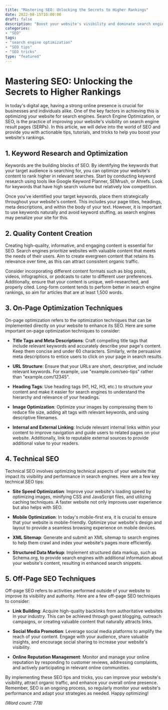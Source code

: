 ```yaml
--- 
title: "Mastering SEO: Unlocking the Secrets to Higher Rankings"
date: 2022-08-15T10:00:00
draft: false 
description: "Boost your website's visibility and dominate search engine rankings with these SEO tips and tricks."
categories: 
- "SEO"
tags: 
- "search engine optimization"
- "SEO tips"
- "SEO tricks"
type: "featured"
---
```


# Mastering SEO: Unlocking the Secrets to Higher Rankings

In today's digital age, having a strong online presence is crucial for businesses and individuals alike. One of the key factors in achieving this is optimizing your website for search engines. Search Engine Optimization, or SEO, is the practice of improving your website's visibility on search engine result pages (SERPs). In this article, we will delve into the world of SEO and provide you with actionable tips, tutorials, and tricks to help you boost your website's rankings.

## 1. Keyword Research and Optimization

Keywords are the building blocks of SEO. By identifying the keywords that your target audience is searching for, you can optimize your website's content to rank higher in relevant searches. Start by conducting keyword research using tools like Google Keyword Planner, SEMrush, or Ahrefs. Look for keywords that have high search volume but relatively low competition.

Once you've identified your target keywords, place them strategically throughout your website's content. This includes your page titles, headings, meta descriptions, and within the body of your text. However, it is important to use keywords naturally and avoid keyword stuffing, as search engines may penalize your site for this.

## 2. Quality Content Creation

Creating high-quality, informative, and engaging content is essential for SEO. Search engines prioritize websites with valuable content that meets the needs of their users. Aim to create evergreen content that retains its relevance over time, as this can attract consistent organic traffic.

Consider incorporating different content formats such as blog posts, videos, infographics, or podcasts to cater to different user preferences. Additionally, ensure that your content is unique, well-researched, and properly cited. Long-form content tends to perform better in search engine rankings, so aim for articles that are at least 1,500 words.

## 3. On-Page Optimization Techniques

On-page optimization refers to the optimization techniques that can be implemented directly on your website to enhance its SEO. Here are some important on-page optimization techniques to consider:

- **Title Tags and Meta Descriptions**: Craft compelling title tags that include relevant keywords and accurately describe your page's content. Keep them concise and under 60 characters. Similarly, write persuasive meta descriptions to entice users to click on your page in search results.

- **URL Structure**: Ensure that your URLs are short, descriptive, and include relevant keywords. For example, use "example.com/seo-tips" rather than "example.com/12345".

- **Heading Tags**: Use heading tags (H1, H2, H3, etc.) to structure your content and make it easier for search engines to understand the hierarchy and relevance of your headings.

- **Image Optimization**: Optimize your images by compressing them to reduce file size, adding alt tags with relevant keywords, and using descriptive filenames.

- **Internal and External Linking**: Include relevant internal links within your content to improve navigation and guide users to related pages on your website. Additionally, link to reputable external sources to provide additional value to your readers.

## 4. Technical SEO

Technical SEO involves optimizing technical aspects of your website that impact its visibility and performance in search engines. Here are a few key technical SEO tips:

- **Site Speed Optimization**: Improve your website's loading speed by optimizing images, minifying CSS and JavaScript files, and utilizing caching techniques. A faster website not only improves user experience but also helps with SEO.

- **Mobile Optimization**: In today's mobile-first era, it is crucial to ensure that your website is mobile-friendly. Optimize your website's design and layout to provide a seamless browsing experience on mobile devices.

- **XML Sitemap**: Generate and submit an XML sitemap to search engines to help them crawl and index your website's pages more efficiently.

- **Structured Data Markup**: Implement structured data markup, such as Schema.org, to provide search engines with additional information about your website's content, resulting in enhanced search snippets.

## 5. Off-Page SEO Techniques

Off-page SEO refers to activities performed outside of your website to improve its visibility and authority. Here are a few off-page SEO techniques to consider:

- **Link Building**: Acquire high-quality backlinks from authoritative websites in your industry. This can be achieved through guest blogging, outreach campaigns, or creating valuable content that naturally attracts links.

- **Social Media Promotion**: Leverage social media platforms to amplify the reach of your content. Engage with your audience, share valuable insights, and encourage social sharing to increase your website's visibility.

- **Online Reputation Management**: Monitor and manage your online reputation by responding to customer reviews, addressing complaints, and actively participating in relevant online communities.

By implementing these SEO tips and tricks, you can improve your website's visibility, attract organic traffic, and enhance your overall online presence. Remember, SEO is an ongoing process, so regularly monitor your website's performance and adapt your strategies as needed. Happy optimizing!

*(Word count: 778)*
